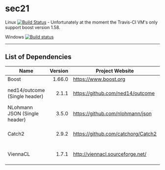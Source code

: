 # sec21

Linux [![Build Status](https://travis-ci.org/MichaelMiller-/sec21.svg?branch=master)](https://travis-ci.org/MichaelMiller-/sec21) - Unfortunately at the moment the Travis-CI VM's only support boost version 1.58. 

Windows [![Build status](https://ci.appveyor.com/api/projects/status/4s6bg4yexj0cna45?svg=true)](https://ci.appveyor.com/project/MichaelMiller-/sec21)

---------------------------------------

## List of Dependencies

| Name | Version | Project Website | Note |
|-------|---------:|------------------------|-|
| Boost | 1.66.0 | https://www.boost.org | |
| ned14/outcome (Single header) | 2.1.1 | https://github.com/ned14/outcome | Recommened to copy in source tree |
| NLohmann JSON (Single header) | 3.5.0 | https://github.com/nlohmann/json | Recommened to copy in source tree |
| Catch2 | 2.9.2 | https://github.com/catchorg/Catch2 | Recommened to copy in source tree |
| ViennaCL | 1.7.1 | http://viennacl.sourceforge.net/ | Recommened to copy in source tree |
